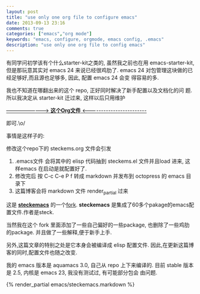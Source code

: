 ```yaml
---
layout: post
title: "use only one org file to configure emacs"
date: 2013-09-13 23:16
comments: true
categories: ["emacs","org mode"]
keywords: "emacs, configure, orgmode, emacs config, .emacs"
description: "use only one org file to config emacs"
---
```

<p>
有同学问初学该有个什么starter-kit之类的, 虽然我之前也在用
emacs-starter-kit, 但是那玩意其实对 emacs 24 来说已经很鸡肋了. emacs
24 对包管理这块做的已经足够好,而且源也足够多, 因此, 配置 emacs 24 会变
得容易的多.
</p>


<p>
我也不知道在哪翻出来的这个 repo, 正好同时解决了新手配置以及文档化的问
题. 所以我决定从 starter-kit 迁过来, 这样以后只用维护
</p>

<p>
<a href="https://github.com/geogeo/steckemacs">&#x2013;&#x2014;&#x2014;&#x2014;&#x2014;&#x2014;&#x2014;&#x2014;&#x2014;&gt; <b><b>这个Org文件</b></b> &lt;------------------------</a>
</p>

<p>
即可.\o/
</p>

<p>
事情是这样子的:
</p>

<p>
修改这个repo下的 steckems.org 文件会引发
</p>

<ol class="org-ol">
<li>.emacs文件 会将其中的 elisp 代码抽到 steckems.el 文件并且load 进来, 这
样emacs 在启动是就配置好了.
</li>
<li>修改完后 按 C-c C-e P f 转成 markdown 并发布到 octopress 的 emacs 目录下
</li>
<li>这篇博客会将 markdown 文件 render<sub>partial</sub> 过来
</li>
</ol>

<p>
这是 <a href="https://github.com/steckerhalter/steckemacs"><b>steckemacs</b></a> 的一个<a href="http://github.com/geogeo/steckemacs">fork</a>. <b>steckemacs</b> 是集成了60多个pakage的emacs配置文件.作者是steck.
</p>

<p>
当然我在这个 fork 里面添加了一些自己偏好的一些package, 也删除了一些鸡肋
的package. 并且做了一些解释,便于新手上手.
</p>

<p>
另外,这篇文章的特别之处是它本身会被编译成 elisp 配置文件.
因此,在更新这篇博客的同时,配置文件也随之改变.
</p>

<p>
我的 emacs 版本是 aquamacs 3.0, 自己从 repo 上下来编译的.
目前 stable 版本是 2.5, 内核是 emacs 23, 我没有测试过, 有可能部分包会
由问题.
</p>
{% render_partial emacs/steckemacs.markdown %}
